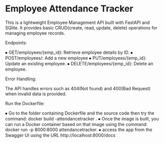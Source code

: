 # Employee Attendance Tracker
This is a lightweight Employee Management API built with FastAPI and SQlite. It provides basic CRUD(create, read, update, delete) operations for managing employee records.

Endpoints:

⦁	GET/employees/{emp_id}: Retrieve employee details by ID.
⦁	POST/employees/: Add a new employee
⦁	PUT/employees/{emp_id}: Update an existing employee.
⦁	DELETE/employees/{emp_id}: Delete an employee.

Error Handling:

The API handles errors such as 404(Not found) and 400(Bad Request) when invalid data is provided.

Run the Dockerfile:

⦁	Go to the folder containing Dockerfile and the source code then try the command: docker build -attendancetracker .
⦁	Once the image is built, you can run a Docker container based on that image using the command: docker run -p 8000:8000 attendancetracker.
⦁	access the app from the Swagger UI using the URL http://localhost:8000/docs
